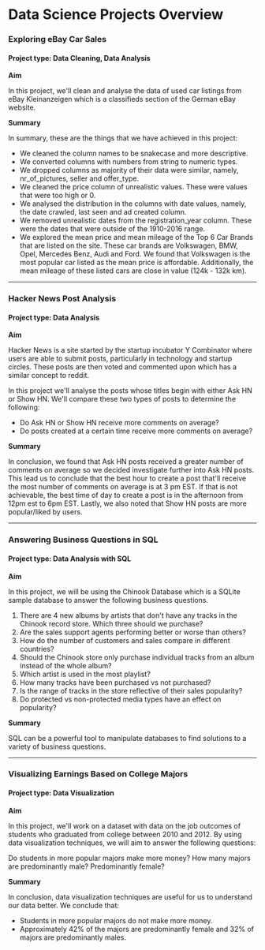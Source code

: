 # Data Science Projects Overview

### Exploring eBay Car Sales
#### Project type: Data Cleaning, Data Analysis
**Aim**

In this project, we'll clean and analyse the data of used car listings from eBay Kleinanzeigen which is a classifieds section of the German eBay website.

**Summary**

In summary, these are the things that we have achieved in this project:
- We cleaned the column names to be snakecase and more descriptive.
- We converted columns with numbers from string to numeric types.
- We dropped columns as majority of their data were similar, namely, nr_of_pictures, seller and offer_type.
- We cleaned the price column of unrealistic values. These were values that were too high or 0.
- We analysed the distribution in the columns with date values, namely, the date crawled, last seen and ad created column.
- We removed unrealistic dates from the registration_year column. These were the dates that were outside of the 1910-2016 range.
- We explored the mean price and mean mileage of the Top 6 Car Brands that are listed on the site. These car brands are Volkswagen, BMW, Opel, Mercedes Benz, Audi and Ford. We found that Volkswagen is the most popular car listed as the mean price is affordable. Additionally, the mean mileage of these listed cars are close in value (124k - 132k km).

---

### Hacker News Post Analysis 
#### Project type: Data Analysis

**Aim**

Hacker News is a site started by the startup incubator Y Combinator where users are able to submit posts, particularly in technology and startup circles. These posts are then voted and commented upon which has a similar concept to reddit.

In this project we'll analyse the posts whose titles begin with either Ask HN or Show HN. We'll compare these two types of posts to determine the following:

* Do Ask HN or Show HN receive more comments on average?
* Do posts created at a certain time receive more comments on average?

**Summary**

In conclusion, we found that Ask HN posts received a greater number of comments on average so we decided investigate further into Ask HN posts. This lead us to conclude that the best hour to create a post that'll receive the most number of comments on average is at 3 pm EST. If that is not achievable, the best time of day to create a post is in the afternoon from 12pm est to 6pm EST. Lastly, we also noted that Show HN posts are more popular/liked by users.

---

### Answering Business Questions in SQL
#### Project type: Data Analysis with SQL

**Aim**

In this project, we will be using the Chinook Database which is a SQLite sample database to answer the following business questions.

1. There are 4 new albums by artists that don't have any tracks in the Chinook record store. Which three should we purchase?
2. Are the sales support agents performing better or worse than others?
3. How do the number of customers and sales compare in different countries?
4. Should the Chinook store only purchase individual tracks from an album instead of the whole album?
5. Which artist is used in the most playlist?
6. How many tracks have been purchased vs not purchased?
7. Is the range of tracks in the store reflective of their sales popularity?
8. Do protected vs non-protected media types have an effect on popularity?

**Summary**

SQL can be a powerful tool to manipulate databases to find solutions to a variety of business questions.

---

### Visualizing Earnings Based on College Majors
#### Project type: Data Visualization

**Aim**

In this project, we'll work on a dataset with data on the job outcomes of students who graduated from college between 2010 and 2012. By using data visualization techniques, we will aim to answer the following questions:

Do students in more popular majors make more money?
How many majors are predominantly male? Predominantly female?

**Summary**

In conclusion, data visualization techniques are useful for us to understand our data better. We conclude that:

* Students in more popular majors do not make more money.
* Approximately 42% of the majors are predominantly female and 32% of majors are predominantly males.
